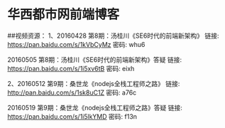 # 华西都市网前端博客
##视频资源：
1、20160428 第8期：汤桂川《SE6时代的前端新架构》
链接: https://pan.baidu.com/s/1kVbCyMz 密码: whu6

20160505 第8期：汤桂川《SE6时代的前端新架构》答疑
链接: https://pan.baidu.com/s/1i5xv6tB 密码: eixh


2、20160512 第9期：桑世龙《nodejs全栈工程师之路》
链接: http://pan.baidu.com/s/1sk8uC1Z 密码: a76c

 20160519 第9期：桑世龙《nodejs全栈工程师之路》答疑
链接: https://pan.baidu.com/s/1i5lkYMD 密码: f13n







